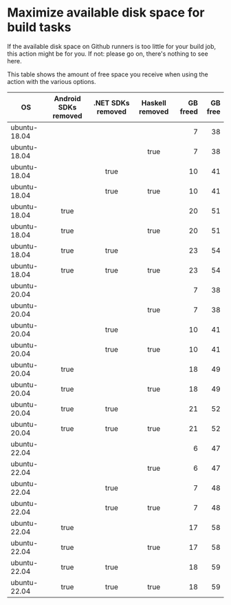 # Maximize available disk space for build tasks

If the available disk space on Github runners is too little for your build job, this action might be for you.
If not: please go on, there's nothing to see here.

This table shows the amount of free space you receive when using the action with the various options.

OS | Android SDKs removed | .NET SDKs removed | Haskell removed | GB freed | GB free
---|:--------------------:|:-----------------:|:---------------:|---------:|-------:
ubuntu-18.04 |  |  |  | 7 | 38
ubuntu-18.04 |  |  | true | 7 | 38
ubuntu-18.04 |  | true |  | 10 | 41
ubuntu-18.04 |  | true | true | 10 | 41
ubuntu-18.04 | true |  |  | 20 | 51
ubuntu-18.04 | true |  | true | 20 | 51
ubuntu-18.04 | true | true |  | 23 | 54
ubuntu-18.04 | true | true | true | 23 | 54
ubuntu-20.04 |  |  |  | 7 | 38
ubuntu-20.04 |  |  | true | 7 | 38
ubuntu-20.04 |  | true |  | 10 | 41
ubuntu-20.04 |  | true | true | 10 | 41
ubuntu-20.04 | true |  |  | 18 | 49
ubuntu-20.04 | true |  | true | 18 | 49
ubuntu-20.04 | true | true |  | 21 | 52
ubuntu-20.04 | true | true | true | 21 | 52
ubuntu-22.04 |  |  |  | 6 | 47
ubuntu-22.04 |  |  | true | 6 | 47
ubuntu-22.04 |  | true |  | 7 | 48
ubuntu-22.04 |  | true | true | 7 | 48
ubuntu-22.04 | true |  |  | 17 | 58
ubuntu-22.04 | true |  | true | 17 | 58
ubuntu-22.04 | true | true |  | 18 | 59
ubuntu-22.04 | true | true | true | 18 | 59
